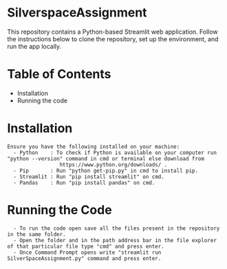 # SilverspaceAssignment

This repository contains a Python-based Streamlit web application. Follow the instructions below to clone the repository, set up the environment, and run the app locally.

# Table of Contents

- Installation
- Running the code

# Installation
    Ensure you have the following installed on your machine:
      - Python    : To check if Python is available on your computer run "python --version" command in cmd or terminal else download from     
                     https://www.python.org/downloads/ .
      - Pip       : Run "python get-pip.py" in cmd to install pip.
      - Streamlit : Run "pip install streamlit" on cmd.
      - Pandas    : Run "pip install pandas" on cmd.

# Running the Code
      - To run the code open save all the files present in the repository in the same folder.
      - Open the folder and in the path address bar in the file explorer of that particular file type "cmd" and press enter.
      - Once Command Prompt opens write "streamlit run SilverSpaceAssignment.py" command and press enter.

